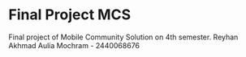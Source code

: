 # Final Project MCS
Final project of Mobile Community Solution on 4th semester.
Reyhan Akhmad Aulia Mochram - 2440068676

